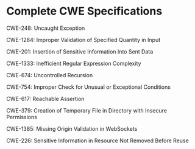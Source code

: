 

# Complete CWE Specifications

CWE-248: Uncaught Exception

CWE-1284: Improper Validation of Specified Quantity in Input

CWE-201: Insertion of Sensitive Information Into Sent Data

CWE-1333: Inefficient Regular Expression Complexity

CWE-674: Uncontrolled Recursion

CWE-754: Improper Check for Unusual or Exceptional Conditions

CWE-617: Reachable Assertion

CWE-379: Creation of Temporary File in Directory with Insecure Permissions

CWE-1385: Missing Origin Validation in WebSockets

CWE-226: Sensitive Information in Resource Not Removed Before Reuse